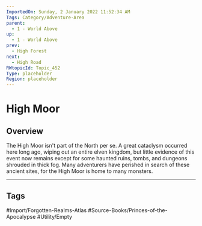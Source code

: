 ```yaml
---
ImportedOn: Sunday, 2 January 2022 11:52:34 AM
Tags: Category/Adventure-Area
parent:
  - 1 - World Above
up:
  - 1 - World Above
prev:
  - High Forest
next:
  - High Road
RWtopicId: Topic_452
Type: placeholder
Region: placeholder
---
```

# High Moor
## Overview
The High Moor isn't part of the North per se. A great cataclysm occurred here long ago, wiping out an entire elven kingdom, but little evidence of this event now remains except for some haunted ruins, tombs, and dungeons shrouded in thick fog. Many adventurers have perished in search of these ancient sites, for the High Moor is home to many monsters.


---
## Tags
#Import/Forgotten-Realms-Atlas #Source-Books/Princes-of-the-Apocalypse #Utility/Empty

